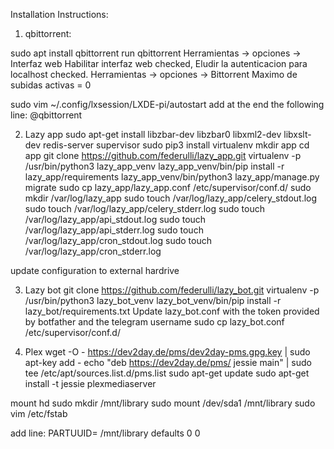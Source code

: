 Installation Instructions:

1) qbittorrent:

sudo apt install qbittorrent
run qbittorrent
Herramientas -> opciones -> Interfaz web  Habilitar interfaz web checked, Eludir la autenticacion para localhost checked.
Herramientas -> opciones -> Bittorrent  Maximo de subidas activas = 0

sudo vim  ~/.config/lxsession/LXDE-pi/autostart add at the end the following line:
@qbittorrent



2) Lazy app
sudo apt-get install libzbar-dev libzbar0 libxml2-dev libxslt-dev redis-server supervisor
sudo pip3 install virtualenv
mkdir app
cd app
git clone https://github.com/federulli/lazy_app.git
virtualenv -p /usr/bin/python3 lazy_app_venv
lazy_app_venv/bin/pip install -r lazy_app/requirements
lazy_app_venv/bin/python3 lazy_app/manage.py migrate
sudo cp lazy_app/lazy_app.conf /etc/supervisor/conf.d/
sudo mkdir /var/log/lazy_app
sudo touch /var/log/lazy_app/celery_stdout.log
sudo touch /var/log/lazy_app/celery_stderr.log
sudo touch /var/log/lazy_app/api_stdout.log
sudo touch /var/log/lazy_app/api_stderr.log
sudo touch /var/log/lazy_app/cron_stdout.log
sudo touch /var/log/lazy_app/cron_stderr.log

update configuration to external hardrive

3) Lazy bot
git clone https://github.com/federulli/lazy_bot.git
virtualenv -p /usr/bin/python3 lazy_bot_venv
lazy_bot_venv/bin/pip install -r lazy_bot/requirements.txt
Update lazy_bot.conf with the token provided by botfather and the telegram username
sudo cp lazy_bot.conf /etc/supervisor/conf.d/

4) Plex
wget -O - https://dev2day.de/pms/dev2day-pms.gpg.key | sudo apt-key add -
echo "deb https://dev2day.de/pms/ jessie main" | sudo tee /etc/apt/sources.list.d/pms.list
sudo apt-get update
sudo apt-get install -t jessie plexmediaserver

mount hd
sudo mkdir /mnt/library
sudo mount /dev/sda1 /mnt/library
sudo vim /etc/fstab

add line:
PARTUUID=<get value from sudo blkid>       /mnt/library    <get value from sudo blkid> defaults          0       0